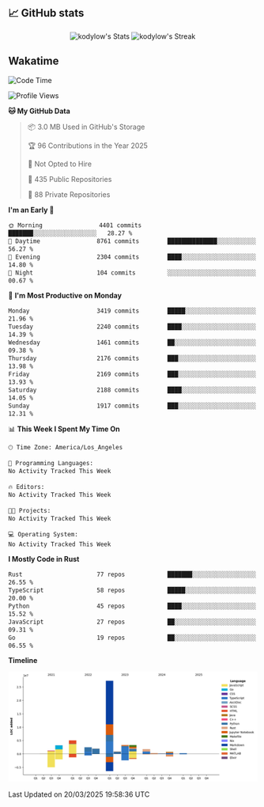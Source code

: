## 📈 GitHub stats
<!--START_SECTION:github-->
<div class="badges-githubstats">
  <p align="center">
    <img src="https://github-readme-stats.vercel.app/api?username=kodylow&theme=tokyonight&show_icons=true&hide_border=true&count_private=true" alt="kodylow's Stats" height="165">
    <img src="https://github-readme-streak-stats.herokuapp.com/?user=kodylow&theme=tokyonight&hide_border=true" alt="kodylow's Streak" height="165">
  </p>
</div>
<!--END_SECTION:github-->

## Wakatime 
<!--START_SECTION:waka-->
![Code Time](http://img.shields.io/badge/Code%20Time-1%2C294%20hrs%2031%20mins-blue)

![Profile Views](http://img.shields.io/badge/Profile%20Views-0-blue)

**🐱 My GitHub Data** 

> 📦 3.0 MB Used in GitHub's Storage 
 > 
> 🏆 96 Contributions in the Year 2025
 > 
> 🚫 Not Opted to Hire
 > 
> 📜 435 Public Repositories 
 > 
> 🔑 88 Private Repositories 
 > 
**I'm an Early 🐤** 

```text
🌞 Morning                4401 commits        ███████░░░░░░░░░░░░░░░░░░   28.27 % 
🌆 Daytime                8761 commits        ██████████████░░░░░░░░░░░   56.27 % 
🌃 Evening                2304 commits        ████░░░░░░░░░░░░░░░░░░░░░   14.80 % 
🌙 Night                  104 commits         ░░░░░░░░░░░░░░░░░░░░░░░░░   00.67 % 
```
📅 **I'm Most Productive on Monday** 

```text
Monday                   3419 commits        █████░░░░░░░░░░░░░░░░░░░░   21.96 % 
Tuesday                  2240 commits        ████░░░░░░░░░░░░░░░░░░░░░   14.39 % 
Wednesday                1461 commits        ██░░░░░░░░░░░░░░░░░░░░░░░   09.38 % 
Thursday                 2176 commits        ███░░░░░░░░░░░░░░░░░░░░░░   13.98 % 
Friday                   2169 commits        ███░░░░░░░░░░░░░░░░░░░░░░   13.93 % 
Saturday                 2188 commits        ████░░░░░░░░░░░░░░░░░░░░░   14.05 % 
Sunday                   1917 commits        ███░░░░░░░░░░░░░░░░░░░░░░   12.31 % 
```


📊 **This Week I Spent My Time On** 

```text
🕑︎ Time Zone: America/Los_Angeles

💬 Programming Languages: 
No Activity Tracked This Week

🔥 Editors: 
No Activity Tracked This Week

🐱‍💻 Projects: 
No Activity Tracked This Week

💻 Operating System: 
No Activity Tracked This Week
```

**I Mostly Code in Rust** 

```text
Rust                     77 repos            ███████░░░░░░░░░░░░░░░░░░   26.55 % 
TypeScript               58 repos            █████░░░░░░░░░░░░░░░░░░░░   20.00 % 
Python                   45 repos            ████░░░░░░░░░░░░░░░░░░░░░   15.52 % 
JavaScript               27 repos            ██░░░░░░░░░░░░░░░░░░░░░░░   09.31 % 
Go                       19 repos            ██░░░░░░░░░░░░░░░░░░░░░░░   06.55 % 
```



**Timeline**

![Lines of Code chart](https://raw.githubusercontent.com/Kodylow/Kodylow/master/assets/bar_graph.png)


 Last Updated on 20/03/2025 19:58:36 UTC
<!--END_SECTION:waka-->

